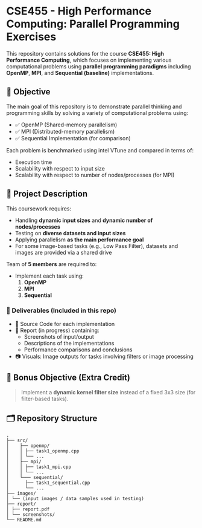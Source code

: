 # CSE455 - High Performance Computing: Parallel Programming Exercises

This repository contains solutions for the course **CSE455: High Performance Computing**, which focuses on implementing various computational problems using **parallel programming paradigms** including **OpenMP**, **MPI**, and **Sequential (baseline)** implementations.

## 🎯 Objective

The main goal of this repository is to demonstrate parallel thinking and programming skills by solving a variety of computational problems using:
- ✅ OpenMP (Shared-memory parallelism)
- ✅ MPI (Distributed-memory parallelism)
- ✅ Sequential Implementation (for comparison)

Each problem is benchmarked using intel VTune and compared in terms of:
- Execution time
- Scalability with respect to input size
- Scalability with respect to number of nodes/processes (for MPI)

## 📄 Project Description

This coursework requires:

- Handling **dynamic input sizes** and **dynamic number of nodes/processes**
- Testing on **diverse datasets and input sizes**
- Applying parallelism **as the main performance goal**
- For some image-based tasks (e.g., Low Pass Filter), datasets and images are provided via a shared drive

Team of **5 members** are required to:
- Implement each task using:
  1. **OpenMP**
  2. **MPI**
  3. **Sequential**



### 🧪 Deliverables (Included in this repo)
- 📁 Source Code for each implementation
- 📝 Report (in progress) containing:
  - Screenshots of input/output
  - Descriptions of the implementations
  - Performance comparisons and conclusions
- 📷 Visuals: Image outputs for tasks involving filters or image processing

## 📌 Bonus Objective (Extra Credit)
> Implement a **dynamic kernel filter size** instead of a fixed 3x3 size (for filter-based tasks).

## 🗂 Repository Structure
```
.
├── src/
│    ├── openmp/
│    │ ├── task1_openmp.cpp
│    │ └── ...
│    ├── mpi/
│    │ ├── task1_mpi.cpp
│    │ └── ...
│    └─── sequential/
│      ├── task1_sequential.cpp
│      └── ...
├── images/
│ └── (input images / data samples used in testing)
├── report/
│ ├── report.pdf
│ └── screenshots/
└── README.md
```